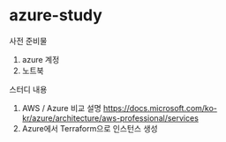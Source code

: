 # azure-study

사전 준비물
1. azure 계정
2. 노트북 

스터디 내용
1. AWS / Azure 비교 설명 
https://docs.microsoft.com/ko-kr/azure/architecture/aws-professional/services
2. Azure에서 Terraform으로 인스턴스 생성 
